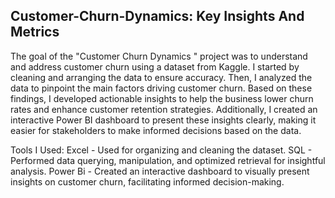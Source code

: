 ## Customer-Churn-Dynamics: Key Insights And Metrics
The goal of the "Customer Churn Dynamics " project was to understand and address customer churn using a dataset from Kaggle. I started by cleaning and arranging the data to ensure accuracy. Then, I analyzed the data to pinpoint the main factors driving customer churn. Based on these findings, I developed actionable insights to help the business lower churn rates and enhance customer retention strategies. Additionally, I created an interactive Power BI dashboard to present these insights clearly, making it easier for stakeholders to make informed decisions based on the data.

Tools I Used:
Excel - Used for organizing and cleaning the dataset.
SQL - Performed data querying, manipulation, and optimized retrieval for insightful analysis.
Power Bi - Created an interactive dashboard to visually present insights on customer churn, facilitating informed decision-making.
